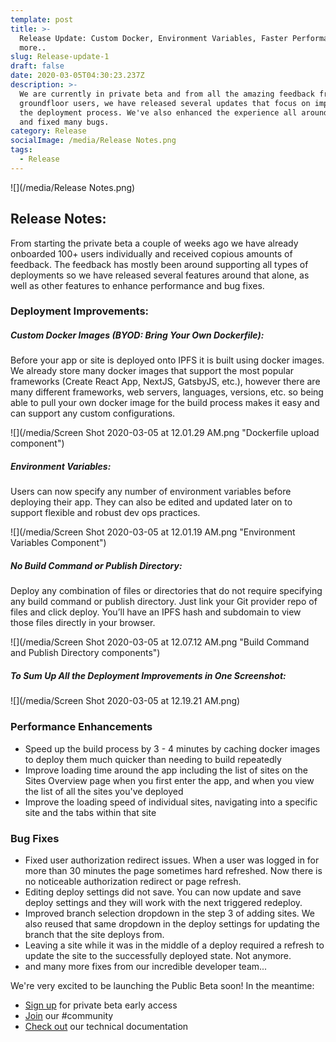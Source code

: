 ```yaml
---
template: post
title: >-
  Release Update: Custom Docker, Environment Variables, Faster Performance, and
  more..
slug: Release-update-1
draft: false
date: 2020-03-05T04:30:23.237Z
description: >-
  We are currently in private beta and from all the amazing feedback from our
  groundfloor users, we have released several updates that focus on improving
  the deployment process. We've also enhanced the experience all around the app
  and fixed many bugs.
category: Release
socialImage: /media/Release Notes.png 
tags:
  - Release
---
```

![](/media/Release Notes.png)

## Release Notes:

From starting the private beta a couple of weeks ago we have already onboarded 100+ users individually and received copious amounts of feedback. The feedback has mostly been around supporting all types of deployments so we have released several features around that alone, as well as other features to enhance performance and bug fixes.

### Deployment Improvements:

##### Custom Docker Images (BYOD: Bring Your Own Dockerfile):

Before your app or site is deployed onto IPFS it is built using docker images. We already store many docker images that support the most popular frameworks (Create React App, NextJS, GatsbyJS, etc.), however there are many different frameworks, web servers, languages, versions, etc. so being able to pull your own docker image for the build process makes it easy and can support any custom configurations.

![](/media/Screen Shot 2020-03-05 at 12.01.29 AM.png "Dockerfile upload component")

##### Environment Variables:

Users can now specify any number of environment variables before deploying their app. They can also be edited and updated later on to support flexible and robust dev ops practices. 

![](/media/Screen Shot 2020-03-05 at 12.01.19 AM.png "Environment Variables Component")

##### No Build Command or Publish Directory:

Deploy any combination of files or directories that do not require specifying any build command or publish directory. Just link your Git provider repo of files and click deploy. You’ll have an IPFS hash and subdomain to view those files directly in your browser.

![](/media/Screen Shot 2020-03-05 at 12.07.12 AM.png "Build Command and Publish Directory components")

##### To Sum Up All the Deployment Improvements in One Screenshot:

![](/media/Screen Shot 2020-03-05 at 12.19.21 AM.png)

### Performance Enhancements

* Speed up the build process by 3 - 4 minutes by caching docker images to deploy them much quicker than needing to build repeatedly
* Improve loading time around the app including the list of sites on the Sites Overview page when you first enter the app, and when you view the list of all the sites you've deployed
* Improve the loading speed of individual sites, navigating into a specific site and the tabs within that site

### Bug Fixes

* Fixed user authorization redirect issues. When a user was logged in for more than 30 minutes the page sometimes hard refreshed. Now there is no noticeable authorization redirect or page refresh.
* Editing deploy settings did not save. You can now update and save deploy settings and they will work with the next triggered redeploy.
* Improved branch selection dropdown in the step 3 of adding sites. We also reused that same dropdown in the deploy settings for updating the branch that the site deploys from.
* Leaving a site while it was in the middle of a deploy required a refresh to update the site to the successfully deployed state. Not anymore.
* and many more fixes from our incredible developer team...

We're very excited to be launching the Public Beta soon! In the meantime:

* [Sign up](https://terminalbeta.typeform.com/to/kionHH) for private beta early access
* [Join](https://join.slack.com/t/terminal-public/shared_invite/enQtOTM1MjQ3NTExMDU3LTNkYjU1ZGJhZGUyYjgwN2I3OThjY2U5OThlMGY2MGY0OGYxMDI1OWIwMTMwYzViZGY4ZGU0NDA0YmY4ZjVhOTg) our #community
* [Check out](Https://docs.Fleek.co) our technical documentation
